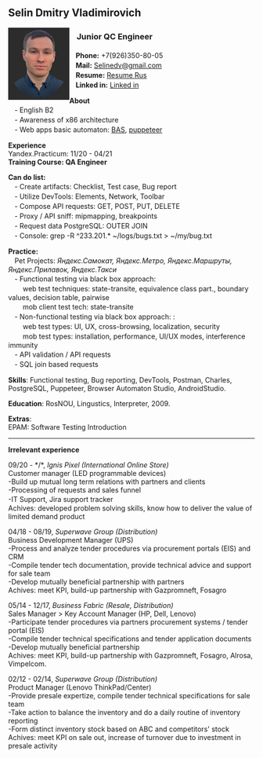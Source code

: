 
## Selin Dmitry Vladimirovich 

<img src="https://raw.githubusercontent.com/Selinedv/selinedv.github.io/main/smallphoto.jpg" align="left" alt="image" width="125" />  <cut/>

### ㅤ**Junior QC Engineer** 
ㅤ**Phone:** +7(926)350-80-05<br clear=""/>
ㅤ**Mail:** Selinedv@gmail.com <br clear=""/>
ㅤ**Resume:** [Resume Rus](https://github.com/Selinedv/selinedv.github.io/raw/main/Selin%20QC%20trainee.pdf "Download 500KB pdf file") <br clear=""/>
ㅤ**Linked in:** [Linked in](https://linkedin.com/in/dmitry-selin-a71085211 "You need VPN for that") <br clear=""/>

**About** <br clear=""/>
ㅤ- English B2 <br clear=""/>
ㅤ- Awareness of x86 architecture <br clear=""/>
ㅤ- Web apps basic automaton: [BAS](https://youtu.be/4l94BWbky_o), [puppeteer](https://youtu.be/hSY4BcvlmOI "Tiny U-tube video of how to autoupdate CV on hh.ru")ㅤ

**Experience** <br clear=""/>
Yandex.Practicum: 11/20 - 04/21  <br clear=""/>
**Training Course: QA Engineer** <br clear=""/>

**Can do list:** <br clear=""/>
ㅤ- Create artifacts: Checklist, Test case, Bug report <br clear=""/>
ㅤ- Utilize DevTools: Elements, Network, Toolbar <br clear=""/>
ㅤ- Compose API requests: GET, POST, PUT, DELETE <br clear=""/>
ㅤ- Proxy / API sniff: mipmapping, breakpoints <br clear=""/>
ㅤ- Request data PostgreSQL: OUTER JOIN <br clear=""/>
ㅤ- Console: grep -R ^233.201.* ~/logs/bugs.txt > ~/my/bug.txt <br clear=""/>

**Practice:** <br clear=""/>
ㅤPet Projects: *Яндекс.Самокат, Яндекс.Метро, Яндекс.Маршруты, Яндекс.Прилавок, Яндекс.Такси*<br clear=""/>
ㅤ- Functional testing via black box approach:<br clear=""/> 
ㅤㅤ web test techniques: state-transite, equivalence class part., boundary values, decision table, pairwise <br clear=""/>
ㅤㅤ mob client test tech: state-transite <br clear=""/>
ㅤ- Non-functional testing via black box approach: :<br clear=""/> 
ㅤㅤ web test types: UI, UX, cross-browsing, localization, security <br clear=""/>
ㅤㅤ mob test types: installation, performance, UI/UX modes, interference immunity <br clear=""/>
ㅤ- API validation / API requests <br clear=""/>
ㅤ- SQL join based requests <br clear=""/>

**Skills**: Functional testing, Bug reporting, DevTools, Postman, Charles, PostgreSQL, Puppeteer, Browser Automaton Studio, AndroidStudio.



**Education**: 
RosNOU, Lingustics, Interpreter, 2009.

**Extras**: <br clear=""/>
EPAM: Software Testing Introduction <br clear=""/>

***

**Irrelevant experience**

09/20 - */\*, _Ignis Pixel (International Online Store)_  <br clear=""/>
Customer manager (LED programmable devices)<br clear=""/> 
-Build up mutual long term relations with partners and clients<br clear=""/> 
-Processing of requests and sales funnel<br clear=""/> 
-IT Support, Jira support trackerㅤ<br clear=""/> 
Achives: developed problem solving skills, know how to deliver the value of limited demand product  

04/18 - 08/19, _Superwave Group (Distribution)_ <br clear=""/>
Business Development Manager (UPS)<br clear=""/>
-Process and analyze tender procedures via procurement portals (EIS) and CRM <br clear=""/>
-Compile tender tech documentation, provide technical advice and support for sale team <br clear=""/>
-Develop mutually beneficial partnership with partners<br clear=""/>
Achives: meet KPI, build-up partnership with Gazpromneft, Fosagro

05/14 - 12/17, _Business Fabric (Resale, Distribution)_ <br clear=""/>
Sales Manager > Key Account Manager (HP, Dell, Lenovo) <br clear=""/>
-Participate tender prоcedures via partners procurement systems / tender portal (EIS) <br clear=""/>
-Compile tender technical specifications and tender application documents <br clear=""/>
-Develop mutually beneficial partnership<br clear=""/>
Achives: meet KPI, build-up partnership with Gazpromneft, Fosagro, Alrosa, Vimpelcom.

02/12 - 02/14, _Superwave Group (Distribution)_ <br clear=""/>
Product Manager (Lenovo ThinkPad/Center) <br clear=""/>
-Provide presale expertize, compile tender technical specifications for sale team <br clear=""/>
-Take action to balance the inventory and do a daily routine of inventory reporting <br clear=""/>
-Form distinct inventory stock based on ABC and competitors' stock <br clear=""/>
Achives: meet KPI on sale out, increase of turnover due to investment in presale activity

